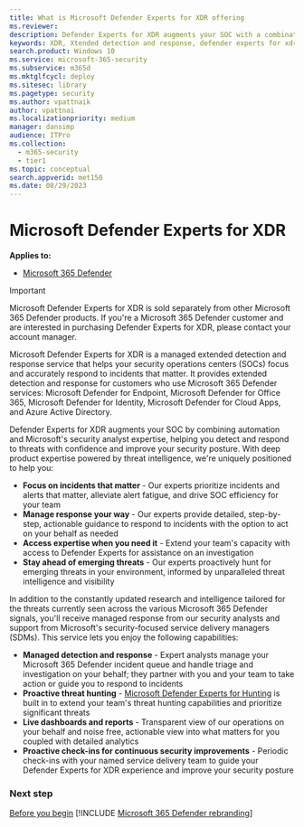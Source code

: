 ```yaml
---
title: What is Microsoft Defender Experts for XDR offering
ms.reviewer:
description: Defender Experts for XDR augments your SOC with a combination of automation and human expertise
keywords: XDR, Xtended detection and response, defender experts for xdr, Microsoft Defender Experts for XDR, managed threat hunting, managed detection and response (MDR) service, service delivery manager, Microsoft Defender Experts for hunting, threat hunting and analysis.
search.product: Windows 10
ms.service: microsoft-365-security
ms.subservice: m365d
ms.mktglfcycl: deploy
ms.sitesec: library
ms.pagetype: security
ms.author: vpattnaik
author: vpattnai
ms.localizationpriority: medium
manager: dansimp
audience: ITPro
ms.collection:
  - m365-security
  - tier1
ms.topic: conceptual
search.appverid: met150
ms.date: 08/29/2023
---
```


# Microsoft Defender Experts for XDR

**Applies to:**

- [Microsoft 365 Defender](https://go.microsoft.com/fwlink/?linkid=2118804)

> [!IMPORTANT]
> Microsoft Defender Experts for XDR is sold separately from other Microsoft 365 Defender products. If you're a Microsoft 365 Defender customer and are interested in purchasing Defender Experts for XDR, please contact your account manager.

Microsoft Defender Experts for XDR is a managed extended detection and response service that helps your security operations centers (SOCs) focus and accurately respond to incidents that matter. It provides extended detection and response for customers who use Microsoft 365 Defender services: Microsoft Defender for Endpoint, Microsoft Defender for Office 365, Microsoft Defender for Identity, Microsoft Defender for Cloud Apps, and Azure Active Directory.

Defender Experts for XDR augments your SOC by combining automation and Microsoft's security analyst expertise, helping you detect and respond to threats with confidence and improve your security posture. With deep product expertise powered by threat intelligence, we're uniquely positioned to help you:

- **Focus on incidents that matter** - Our experts prioritize incidents and alerts that matter, alleviate alert fatigue, and drive SOC efficiency for your team
- **Manage response your way** - Our experts provide detailed, step-by-step, actionable guidance to respond to incidents with the option to act on your behalf as needed
- **Access expertise when you need it** - Extend your team's capacity with access to Defender Experts for assistance on an investigation
- **Stay ahead of emerging threats** - Our experts proactively hunt for emerging threats in your environment, informed by unparalleled threat intelligence and visibility

In addition to the constantly updated research and intelligence tailored for the threats currently seen across the various Microsoft 365 Defender signals, you'll receive managed response from our security analysts and support from Microsoft's security-focused service delivery managers (SDMs). This service lets you enjoy the following capabilities:

- **Managed detection and response** - Expert analysts manage your Microsoft 365 Defender incident queue and handle triage and investigation on your behalf; they partner with you and your team to take action or guide you to respond to incidents
- **Proactive threat hunting** - [Microsoft Defender Experts for Hunting](../defender/defender-experts-for-hunting.md) is built in to extend your team's threat hunting capabilities and prioritize significant threats
- **Live dashboards and reports** - Transparent view of our operations on your behalf and noise free, actionable view into what matters for you coupled with detailed analytics
- **Proactive check-ins for continuous security improvements** - Periodic check-ins with your named service delivery team to guide your Defender Experts for XDR experience and improve your security posture

### Next step

[Before you begin](before-you-begin-xdr.md)
[!INCLUDE [Microsoft 365 Defender rebranding](../../includes/defender-m3d-techcommunity.md)]

